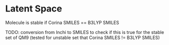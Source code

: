 # Latent Space

Molecule is stable if Corina SMILES == B3LYP SMILES

TODO:
conversion from Inchi to SMILES to check if this is true for the stable set of QM9 
(tested for unstable set that Corina SMILES != B3LYP SMILES)
